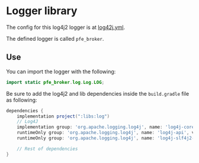 # Logger library

The config for this log4j2 logger is at [log42j.yml](../../config/shared/log4j2.yml).

The defined logger is called `pfe_broker`.

## Use

You can import the logger with the following:

```java
import static pfe_broker.log.Log.LOG;
```

Be sure to add the log4j2 and lib dependencies inside the `build.gradle` file as following:

```groovy
dependencies {
    implementation project(":libs:log")
    // Log4J
    implementation group: 'org.apache.logging.log4j', name: 'log4j-core', version: '2.22.0'
    runtimeOnly group: 'org.apache.logging.log4j', name: 'log4j-api', version: '2.22.0'
    runtimeOnly group: 'org.apache.logging.log4j', name: 'log4j-slf4j2-impl', version: '2.22.0'

    // Rest of dependencies
}
```
